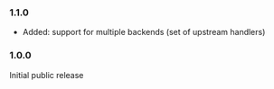 ### 1.1.0 ###
* Added: support for multiple backends (set of upstream handlers)


### 1.0.0 ###
Initial public release